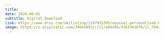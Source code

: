 ```yaml
---
title: 
date: 2020-06-01
subtitle: Digital Download
link: https://www.etsy.com/uk/listing/1197935395/unusual-personalised-bespoke-family-tree
image: https://i.etsystatic.com/34641093/r/il/e8d205/3763361076/il_794xN.3763361076_rbvw.jpg
---
```

